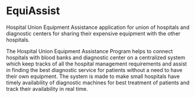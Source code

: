 # EquiAssist
Hospital Union Equipment Assistance application for union  of hospitals and diagnostic centers for sharing their expensive equipment  with the other hospitals.

The Hospital Union Equipment Assistance Program helps to connect hospitals with blood banks and diagnostic center on a centralized system which keep tracks of all the hospital management requirements and assist in finding the best diagnostic service for patients without a need to have their own equipment. The system is made to make small hospitals have timely availability of diagnostic machines for best treatment of patients and track their availability in real time.
